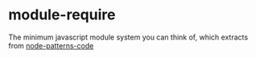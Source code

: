 # module-require
The minimum javascript module system you can think of, which extracts from [node-patterns-code](https://github.com/pgte/node-patterns-code/tree/master/01-module-patterns)

